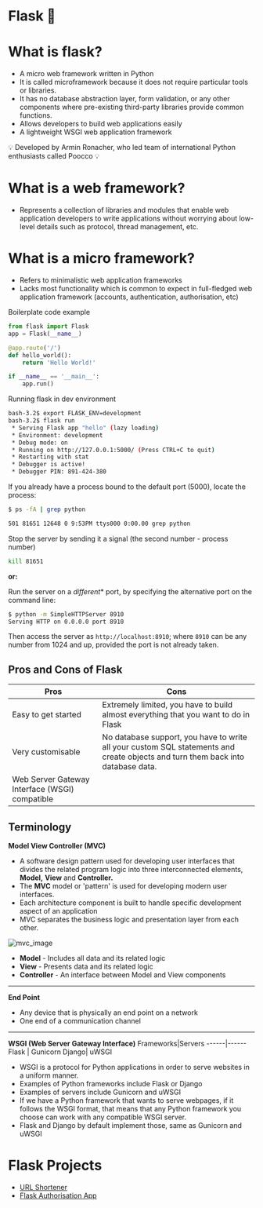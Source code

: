 # Flask :snake:

# What is flask?
- A micro web framework written in Python 
- It is called microframework because it does not require particular tools or libraries.
- It has no database abstraction layer, form validation, or any other components where pre-existing third-party libraries provide common functions.
- Allows developers to build web applications easily 
- A lightweight WSGI web application framework


:bulb: Developed by Armin Ronacher, who led team of international Python enthusiasts called Poocco :bulb:

# What is a web framework?
- Represents a collection of libraries and modules that enable web application developers to write applications without worrying about low-level details such as protocol, thread management, etc.

# What is a micro framework?
- Refers to minimalistic web application frameworks
- Lacks most functionality which is common to expect in full-fledged web application framework (accounts, authentication, authorisation, etc)


Boilerplate code example
```python
from flask import Flask
app = Flask(__name__)

@app.route('/')
def hello_world():
    return 'Hello World!'

if __name__ == '__main__':
    app.run()
```

Running flask in dev environment 
```bash
bash-3.2$ export FLASK_ENV=development 
bash-3.2$ flask run
 * Serving Flask app "hello" (lazy loading)
 * Environment: development
 * Debug mode: on
 * Running on http://127.0.0.1:5000/ (Press CTRL+C to quit)
 * Restarting with stat
 * Debugger is active!
 * Debugger PIN: 891-424-380
```

If you already have a process bound to the default port (5000), locate the process:
```bash
$ ps -fA | grep python
```

```bash
501 81651 12648 0 9:53PM ttys000 0:00.00 grep python
```

Stop the server by sending it a signal (the second number - process number)
```bash
kill 81651
```

**or:**

Run the server on a *different** port, by specifying the alternative port on the command line:
```bash
$ python -m SimpleHTTPServer 8910
Serving HTTP on 0.0.0.0 port 8910
```

Then access the server as `http://localhost:8910`; where `8910` can be any number from 1024 and up, provided the port is not already taken.



## Pros and Cons of Flask 

**Pros**|**Cons**
----|----
Easy to get started | Extremely limited, you have to build almost everything that you want to do in Flask
Very customisable | No database support, you have to write all your custom SQL statements and create objects and turn them back into database data.
Web Server Gateway Interface (WSGI) compatible |


## Terminology 

**Model View Controller (MVC)**
- A software design pattern used for developing user interfaces that divides the related program logic into three interconnected elements, **Model,** **View** and **Controller.**
- The **MVC** model or 'pattern' is used for developing modern user interfaces.
- Each architecture component is built to handle specific development aspect of an application 
- MVC separates the business logic and presentation layer from each other. 

<img src="https://www.guru99.com/images/1/122118_0445_MVCTutorial1.png" alt="mvc_image">


- **Model** - Includes all data and its related logic
- **View** - Presents data and its related logic
- **Controller** - An interface between Model and View components

---
**End Point**
- Any device that is physically an end point on a network
- One end of a communication channel

---

**WSGI (Web Server Gateway Interface)**
Frameworks|Servers
------|------
Flask | Gunicorn
Django| uWSGI

- WSGI is a protocol for Python applications in order to serve websites in a uniform manner.
- Examples of Python frameworks include Flask or Django
- Examples of servers include Gunicorn and uWSGI
- If we have a Python framework that wants to serve webpages, if it follows the WSGI format, that means that any Python framework you choose can work with any compatible WSGI server. 
- Flask and Django by default implement those, same as Gunicorn and uWSGI

# Flask Projects
- [URL Shortener](url-shortener)
- [Flask Authorisation App](https://github.com/naistangz/flask_autho_app/tree/master/flask_autho_app)